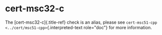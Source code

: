 # cert-msc32-c

The [cert-msc32-c]{.title-ref} check is an alias, please see
`cert-msc51-cpp <../cert/msc51-cpp>`{.interpreted-text role="doc"} for
more information.
